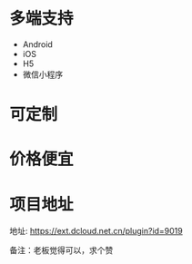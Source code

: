 # 多端支持
- Android
- iOS
- H5
- 微信小程序

# 可定制
# 价格便宜
# 项目地址
地址:  https://ext.dcloud.net.cn/plugin?id=9019

备注：老板觉得可以，求个赞
